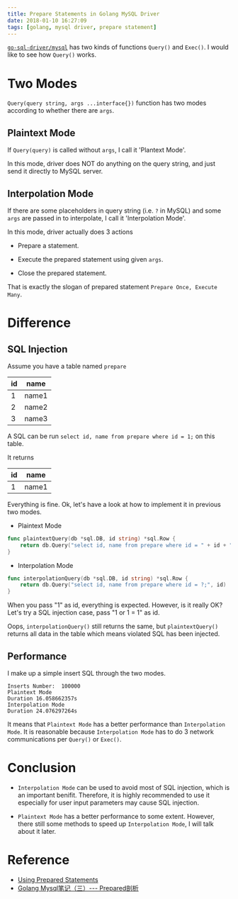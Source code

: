 ```yaml
---
title: Prepare Statements in Golang MySQL Driver
date: 2018-01-10 16:27:09
tags: [golang, mysql driver, prepare statement]
---
```


[`go-sql-driver/mysql`](https://github.com/go-sql-driver/mysql) has two kinds of functions `Query()` and `Exec()`.
I would like to see how `Query()` works.

# Two Modes

`Query(query string, args ...interface{})` function has two modes according to whether there are `args`.

## Plaintext Mode

If `Query(query)` is called without `args`, I call it 'Plantext Mode'.

In this mode, driver does NOT do anything on the query string, and just send it directly to MySQL server.

## Interpolation Mode

If there are some placeholders in query string (i.e. `?` in MySQL) and some `args` are passed in to interpolate, I call it 'Interpolation Mode'.

In this mode, driver actually does 3 actions

* Prepare a statement.

* Execute the prepared statement using given `args`.

* Close the prepared statement.

That is exactly the slogan of prepared statement `Prepare Once, Execute Many`.

# Difference

## SQL Injection

Assume you have a table named `prepare`

| id | name  |
|----|-------|
| 1  | name1 |
| 2  | name2 |
| 3  | name3 |

A SQL can be run `select id, name from prepare where id = 1;` on this table.

It returns

| id | name  |
|----|-------|
| 1  | name1 |

Everything is fine. Ok, let's have a look at how to implement it in previous two modes.

* Plaintext Mode

```go
func plaintextQuery(db *sql.DB, id string) *sql.Row {
	return db.Query("select id, name from prepare where id = " + id + ";")
}
```

* Interpolation Mode

```go
func interpolationQuery(db *sql.DB, id string) *sql.Row {
	return db.Query("select id, name from prepare where id = ?;", id)
}
```

When you pass "1" as id, everything is expected. However, is it really OK? Let's try a SQL injection case, pass "1 or 1 = 1" as id.

Oops, `interpolationQuery()` still returns the same, but `plaintextQuery()` returns all data in the table which means violated SQL has been injected.

## Performance

I make up a simple insert SQL through the two modes.

```
Inserts Number:  100000
Plaintext Mode
Duration 16.058662357s
Interpolation Mode
Duration 24.076297264s
```

It means that `Plaintext Mode` has a better performance than `Interpolation Mode`.
It is reasonable because `Interpolation Mode` has to do 3 network communications per `Query()` or `Exec()`.

# Conclusion

* `Interpolation Mode` can be used to avoid most of SQL injection, which is an important benifit. Therefore, it is highly recommended to use it especially for user input parameters may cause SQL injection.

* `Plaintext Mode` has a better performance to some extent. However, there still some methods to speed up `Interpolation Mode`, I will talk about it later.

# Reference

* [Using Prepared Statements](http://go-database-sql.org/prepared.html)
* [Golang Mysql笔记（三）--- Prepared剖析](https://www.jianshu.com/p/ee0d2e7bef54)
